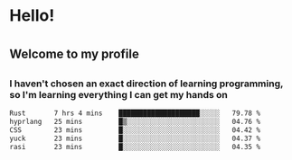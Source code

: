 
<h1>Hello!<h1>
<h2>Welcome to my profile<h2>
<h3>I haven't chosen an exact direction of learning programming, so I'm learning everything I can get my hands on</h3>

<!--START_SECTION:waka-->

```txt
Rust       7 hrs 4 mins    ████████████████████░░░░░   79.78 %
hyprlang   25 mins         █▒░░░░░░░░░░░░░░░░░░░░░░░   04.76 %
CSS        23 mins         █░░░░░░░░░░░░░░░░░░░░░░░░   04.42 %
yuck       23 mins         █░░░░░░░░░░░░░░░░░░░░░░░░   04.37 %
rasi       23 mins         █░░░░░░░░░░░░░░░░░░░░░░░░   04.35 %
```

<!--END_SECTION:waka-->
